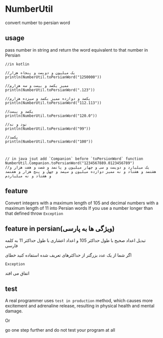 # NumberUtil
convert number to persian word

## usage
pass number in string and return the word equivalent to that number in Persian

```
//in kotlin 

//یک میلیون و دویست و پنجاه هزار
println(NumberUtil.toPersianWord("1250000"))

//ممیز یکصد و بیست و سه هزارم
println(NumberUtil.toPersianWord(".123"))

//یکصد و دوازده ممیز یکصد و سیزده هزارم
println(NumberUtil.toPersianWord("112.113"))

//یکصد و بیست
println(NumberUtil.toPersianWord("120.0"))

//نود و نه
println(NumberUtil.toPersianWord("99"))

//یکصد
println(NumberUtil.toPersianWord("100"))



// in java jsut add `Companion` before `toPersionWord` function
NumberUtil.Companion.toPersianWord("1234567889.0123456789")
//یک میلیارد و دویست و سی و چهار میلیون و پانصد و شصت و هفت هزار و هشتصد و هشتاد و نه ممیز دوازده میلیون و سیصد و چهل و پنج هزار و هفتصد و هشتاد و نه میلیاردم

```


## feature
Convert integers with a maximum length of 105 and decimal numbers with a maximum length of 11 into Persian words
If you use a number longer than that defined throw `Exception`

## feature in persian(ویژگی ها به پارسی)
تبدیل اعداد صحیح با طول حداکثر 105 و اعداد اعشاری با طول حداکثر 11  به کلمه فارسی 

اگر شما از یک عدد بزرگتر از حداکثرهای تعریف شده استفاده کنید خطای

`Exception`

اتفاق می افتد

## test
A real programmer uses `test in production` method, which causes more excitement and adrenaline release, resulting in physical health and mental damage.

Or

go one step further and do not test your program at all
